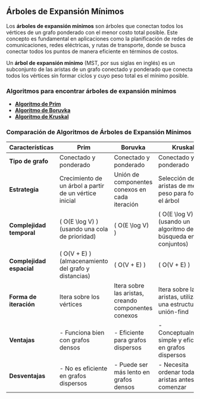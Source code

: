 ## **Árboles de Expansión Mínimos**

Los **árboles de expansión mínimos** son árboles que conectan todos los vértices de un grafo ponderado con el menor costo total posible. Este concepto es fundamental en aplicaciones como la planificación de redes de comunicaciones, redes eléctricas, y rutas de transporte, donde se busca conectar todos los puntos de manera eficiente en términos de costos.

Un **árbol de expansión mínimo** (MST, por sus siglas en inglés) es un subconjunto de las aristas de un grafo conectado y ponderado que conecta todos los vértices sin formar ciclos y cuyo peso total es el mínimo posible.

### Algoritmos para encontrar árboles de expansión mínimos

- **[Algoritmo de Prim](https://github.com/cesarfrancoe/DataStructures/blob/main/Graphs/MST/Prim_algorithm.md)**
- **[Algoritmo de Boruvka](https://github.com/cesarfrancoe/DataStructures/blob/main/Graphs/MST/Boruvka_algorithm.md)**
- **[Algoritmo de Kruskal](https://github.com/cesarfrancoe/DataStructures/blob/main/Graphs/MST/Kruskal_algorithm.md)**

### **Comparación de Algoritmos de Árboles de Expansión Mínimos**

| **Características**         | **Prim**                                                | **Boruvka**                                              | **Kruskal**                                              |
|-----------------------------|--------------------------------------------------------|----------------------------------------------------------|----------------------------------------------------------|
| **Tipo de grafo**           | Conectado y ponderado                                  | Conectado y ponderado                                    | Conectado y ponderado                                    |
| **Estrategia**              | Crecimiento de un árbol a partir de un vértice inicial | Unión de componentes conexos en cada iteración           | Selección de aristas de menor peso para formar el árbol |
| **Complejidad temporal**    | \( O(E \log V) \) (usando una cola de prioridad)        | \( O(E \log V) \)                                        | \( O(E \log V) \) (usando un algoritmo de búsqueda en conjuntos) |
| **Complejidad espacial**    | \( O(V + E) \) (almacenamiento del grafo y distancias) | \( O(V + E) \)                                           | \( O(V + E) \)                                           |
| **Forma de iteración**      | Itera sobre los vértices                             | Itera sobre las aristas, creando componentes conexos     | Itera sobre las aristas, utilizando una estructura de unión-find |
| **Ventajas**                | - Funciona bien con grafos densos                      | - Eficiente para grafos dispersos                         | - Conceptualmente simple y eficiente en grafos dispersos |
| **Desventajas**             | - No es eficiente en grafos dispersos                   | - Puede ser más lento en grafos densos                    | - Necesita ordenar todas las aristas antes de comenzar   |

